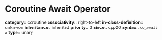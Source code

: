# Coroutine Await Operator

**category**:: coroutine
**associativity**:: right-to-left
**in-class-definition**:: unknwon
**inheritance**:: inherited
**priority**:: 3
**since**:: cpp20
**syntax**:: `co_await a`
**type**:: unary
